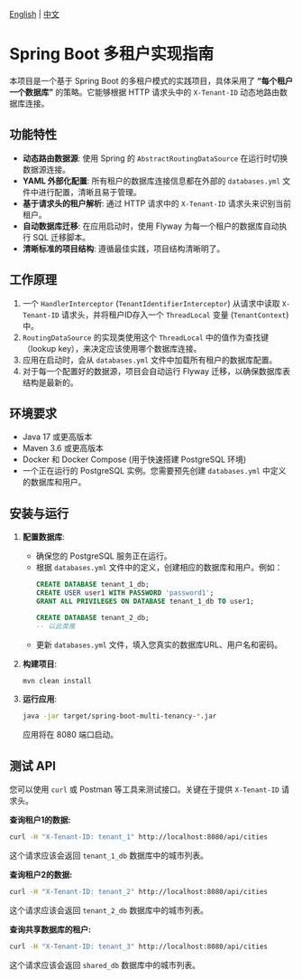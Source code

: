 [English](./README.md) | [中文](./README_CN.md)

# Spring Boot 多租户实现指南

本项目是一个基于 Spring Boot 的多租户模式的实践项目，具体采用了 **“每个租户一个数据库”** 的策略。它能够根据 HTTP 请求头中的 `X-Tenant-ID` 动态地路由数据库连接。


## 功能特性

- **动态路由数据源**: 使用 Spring 的 `AbstractRoutingDataSource` 在运行时切换数据源连接。
- **YAML 外部化配置**: 所有租户的数据库连接信息都在外部的 `databases.yml` 文件中进行配置，清晰且易于管理。
- **基于请求头的租户解析**: 通过 HTTP 请求中的 `X-Tenant-ID` 请求头来识别当前租户。
- **自动数据库迁移**: 在应用启动时，使用 Flyway 为每一个租户的数据库自动执行 SQL 迁移脚本。
- **清晰标准的项目结构**: 遵循最佳实践，项目结构清晰明了。

## 工作原理

1.  一个 `HandlerInterceptor` (`TenantIdentifierInterceptor`) 从请求中读取 `X-Tenant-ID` 请求头，并将租户ID存入一个 `ThreadLocal` 变量 (`TenantContext`) 中。
2.  `RoutingDataSource` 的实现类使用这个 `ThreadLocal` 中的值作为查找键（lookup key），来决定应该使用哪个数据库连接。
3.  应用在启动时，会从 `databases.yml` 文件中加载所有租户的数据库配置。
4.  对于每一个配置好的数据源，项目会自动运行 Flyway 迁移，以确保数据库表结构是最新的。

## 环境要求

- Java 17 或更高版本
- Maven 3.6 或更高版本
- Docker 和 Docker Compose (用于快速搭建 PostgreSQL 环境)
- 一个正在运行的 PostgreSQL 实例。您需要预先创建 `databases.yml` 中定义的数据库和用户。

## 安装与运行

1.  **配置数据库**:
    -   确保您的 PostgreSQL 服务正在运行。
    -   根据 `databases.yml` 文件中的定义，创建相应的数据库和用户。例如：
        ```sql
        CREATE DATABASE tenant_1_db;
        CREATE USER user1 WITH PASSWORD 'password1';
        GRANT ALL PRIVILEGES ON DATABASE tenant_1_db TO user1;

        CREATE DATABASE tenant_2_db;
        -- 以此类推
        ```
    -   更新 `databases.yml` 文件，填入您真实的数据库URL、用户名和密码。

2.  **构建项目**:
    ```bash
    mvn clean install
    ```

3.  **运行应用**:
    ```bash
    java -jar target/spring-boot-multi-tenancy-*.jar
    ```
    应用将在 8080 端口启动。

## 测试 API

您可以使用 `curl` 或 Postman 等工具来测试接口。关键在于提供 `X-Tenant-ID` 请求头。

**查询租户1的数据:**
```bash
curl -H "X-Tenant-ID: tenant_1" http://localhost:8080/api/cities
```
这个请求应该会返回 `tenant_1_db` 数据库中的城市列表。

**查询租户2的数据:**
```bash
curl -H "X-Tenant-ID: tenant_2" http://localhost:8080/api/cities
```
这个请求应该会返回 `tenant_2_db` 数据库中的城市列表。

**查询共享数据库的租户:**
```bash
curl -H "X-Tenant-ID: tenant_3" http://localhost:8080/api/cities
```
这个请求应该会返回 `shared_db` 数据库中的城市列表。